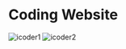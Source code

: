 # Coding Website
![icoder1](https://user-images.githubusercontent.com/109106936/212560645-09bd16bc-7942-4ff8-bd76-6e1f94227005.png)
![icoder2](https://user-images.githubusercontent.com/109106936/212560650-37899ac3-acf2-42e6-a2e3-606f8d720b7d.png)
